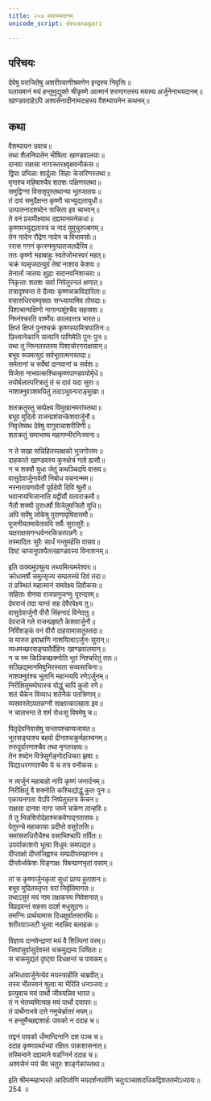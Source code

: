 ```yaml
---
title: २५४ मयाभयदानम्
unicode_script: devanagari

---
```

## परिचयः

देवेषु पराजितेषु अशरीरवाणीश्रवणेन इन्द्रस्य निवृत्तिः॥  
पलायमानं मयं हन्तुमुद्युक्ते श्रीकृष्णे आत्मानं शरणागतस्य मयस्य अर्जुनेनाभयदानम्॥  
खाण्डवदाहेऽपि अश्वसेनादीनामदाहस्य वैशम्पायनेन कथनम्॥  

## कथा

वैशम्पायन उवाच॥  
तथा शैलनिपातेन भीषिताः खाण्डवालयाः॥  
दानवा राक्षसा नागास्तरक्ष्वृक्षवनौकसः॥  
द्विपाः प्रभिन्नाः शार्दूलाः सिंहाः केसरिणस्तथा॥  
मृगाश्च महिषाश्चैव शतशः पक्षिणस्तथा॥  
समुद्विग्ना विससृपुस्तथान्या भूतजातयः॥  
तं दावं समुदैक्षन्त कृष्णौ चाभ्युद्यतायुधौ॥  
उत्पातनादशब्देन त्रासिता इव चाभवन्॥  
ते वनं प्रसमीक्ष्याथ दह्यमानमनेकधा॥  
कृष्णमभ्युद्यतास्त्रं च नादं मुमुचुरुल्बणम्॥  
तेन नादेन रौद्रेण नादेन च विभावसोः॥  
ररास गगनं कृत्स्नमुत्पातजलदैरिव॥  
ततः कृष्णो महाबाहुः स्वतेजोभास्वरं महत्॥  
चक्रं व्यसृजदत्युग्रं तेषां नाशाय केशवः॥  
तेनार्ता जातयः क्षुद्राः सदानवनिशाचराः॥  
निकृत्ताः शतशः सर्वा निपेतुरनलं क्षणात्॥  
तत्रादृश्यन्त ते दैत्याः कृष्णचक्रविदारिताः॥  
वसारुधिरसम्पृक्ताः सन्ध्यायामिव तोयदाः॥  
पिशाचान्पक्षिणो नागान्पशूंश्चैव सहस्रशः॥  
निघ्नंश्चरति वार्ष्णेयः कालवत्तत्र भारत॥  
क्षिप्तं क्षिप्तं पुनश्चक्रं कृष्णस्यामित्रघातिनः॥  
छित्त्वानेकानि सत्वानि पाणिमेति पुनः पुनः॥  
तथा तु निघ्नतस्तस्य पिशाचोरगराक्षसान्॥  
बभूव रूपमत्युग्रं सर्वभूतात्मनस्तदा॥  
समेतानां च सर्वेषां दानवानां च सर्वशः॥  
विजेता नाभवत्कश्चित्कृष्णपाण्डवयोर्मृधे॥  
तयोर्बलात्परित्रातुं तं च दावं यदा सुराः॥  
नाशक्नुवञ्शमयितुं तदाऽभूवन्पराङ्मुखाः॥  

शतक्रतुस्तु सम्प्रेक्ष्य विमुखानमरांस्तथा॥  
बभूव मुदितो राजन्प्रशंसन्केशवार्जुनौ॥  
निवृत्तेष्वथ देवेषु वागुवाचाशरीरिणी॥  
शतक्रतुं समाभाष्य महागम्भीरनिःस्वना॥  

न ते सखा सन्निहितस्तक्षको भुजगोत्तमः॥  
दाहकाले खाण्डवस्य कुरुक्षेत्रं गतो ह्यसौ॥  
न च शक्यौ युधा जेतुं कथञ्चिदपि वासव॥  
वासुदेवार्जुनावेतौ निबोध वचनान्मम॥  
नरनारायणावेतौ पूर्वदेवौ दिवि श्रुतौ॥  
भवानप्यभिजानाति यद्वीर्यौ यत्पराक्रमौ॥  
नैतौ शक्यौ दुराधर्षौ विजेतुमजितौ युधि॥  
अपि सर्वेषु लोकेषु पुराणावृषिसत्तमौ॥  
पूजनीयतमावेतावपि सर्वैः सुरासुरैः॥  
यक्षराक्षसगन्धर्वनरकिन्नरपन्नगैः॥  
तस्मादितः सुरैः सार्धं गन्तुमर्हसि वासव॥  
दिष्टं चाप्यनुपश्यैतत्खाण्डवस्य विनाशनम्॥  

इति वाक्यमुपश्रुत्य तथ्यमित्यमरेश्वरः॥  
क्रोधामर्षौ समुत्सृज्य सम्प्रतस्थे दिवं तदा॥  
तं प्रस्थितं महात्मानं समवेक्ष्य दिवौकसः॥  
सहिताः सेनया राजन्ननुजग्मुः पुरन्दरम्॥  
देवराजं तदा यान्तं सह देवैरवेक्ष्य तु॥  
वासुदेवार्जुनौ वीरौ सिंहनादं विनेदतुः॥  
देवराजे गते राजन्प्रहृष्टौ केशवार्जुनौ॥  
निर्विशङ्कं वनं वीरौ दाहयामासतुस्तदा॥  
स मारुत इवाभ्राणि नाशयित्वाऽर्जुनः सुरान्॥  
व्यधमच्छरसङ्घातैर्देहिनः खाण्डवालयान्॥  
न च स्म किञ्चिच्छक्नोति भूतं निश्चरितुं ततः॥  
सञ्छिद्यमानमिषुभिरस्यता सव्यसाचिना॥  
नाशक्नुवंश्च भूतानि महान्त्यपि रणेऽर्जुनम्॥  
निरीक्षितुममोघास्त्रं योद्धुं चापि कुतो रणे॥  
शतं चैकेन विव्याध शतेनैकं पतत्रिणाम्॥  
व्यसवस्तेऽपतन्नग्नौ साक्षात्कालहता इव॥  
न चालभन्त ते शर्म रोधःसु विषमेषु च॥  

पितृदेवनिवासेषु सन्तापश्चाप्यजायत॥  
भूतसङ्घाश्च बहवो दीनाश्चक्रुर्महास्वनम्॥  
रुरुदुर्वारणाश्चैव तथा मृगतरक्षवः॥  
तेन शब्देन वित्रेसुर्गङ्गोदधिचरा झषाः॥  
विद्याधरगणाश्चैव ये च तत्र वनौकसः॥  

न त्वर्जुनं महाबाहो नापि कृष्णं जनार्दनम्॥  
निरीक्षितुं वै शक्नोति कश्चिद्योद्धुं कुतः पुनः॥  
एकायनगता येऽपि निष्पेतुस्तत्र केचन॥  
राक्षसा दानवा नागा जघ्ने चक्रेण तान्हरिः॥  
ते तु भिन्नशिरोदेहाश्चक्रवेगाद्गतासवः॥  
पेतुरन्ये महाकायाः प्रदीप्ते वसुरेतसि॥  
समांसरुधिरौधैश्च वसाभिश्चापि तर्पितः॥  
उपर्याकाशगो भूत्वा विधूमः समपद्यत॥  
दीप्ताक्षो दीप्तजिह्वश्च सम्प्रदीप्तमहाननः॥  
दीप्तोर्ध्वकेशः पिङ्गाक्षः पिबन्प्राणभृतां वसाम्॥  

तां स कृष्णार्जुनकृतां सुधां प्राप्य हुताशनः॥  
बभूव मुदितस्तृप्तः परां निर्वृतिमागतः॥  
तथाऽसुरं मयं नाम तक्षकस्य निवेशनात्॥  
विप्रद्रवन्तं सहसा ददर्श मधुसूदनः॥  
तमग्निः प्रार्थयामास दिधक्षुर्वातसारथिः॥  
शरीरवाञ्जटी भूत्वा नदन्निव बलाहकः॥  

विज्ञाय दानवेन्द्राणां मयं वै शिल्पिनां वरम्॥  
जिघांसुर्वासुदेवस्तं चक्रमुद्यम्य धिष्ठितः॥  
स चक्रमुद्यतं दृष्ट्वा दिधक्षन्तं च पावकम्॥  

अभिधावार्जुनेत्येवं मयस्त्राहीति चाब्रवीत्॥  
तस्य भीतस्वनं श्रुत्वा मा भैरिति धनञ्जयः॥  
प्रत्युवाच मयं पार्थो जीवयन्निव भारत॥  
तं न भेतव्यमित्याह मयं पार्थो दयापरः॥  
तं पार्थेनाभये दत्ते नमुचेर्भ्रातरं मयम्॥  
न हन्तुमैच्छद्दाशार्हः पावको न ददाह च॥  

तद्वनं पावको धीमान्दिनानि दश पञ्च च॥  
ददाह कृष्णपार्थाभ्यां रक्षितः पाकशासनात्॥  
तस्मिन्वने दह्यमाने षडग्निर्न ददाह च॥  
अश्वसेनं मयं चैव चतुरः शार्ङ्गकांस्तथा॥  

इति श्रीमन्महाभारते आदिपर्वणि मयदर्शनपर्वणि चतुःपञ्चाशदधिकद्विशततमोऽध्यायः॥  
254 ॥  